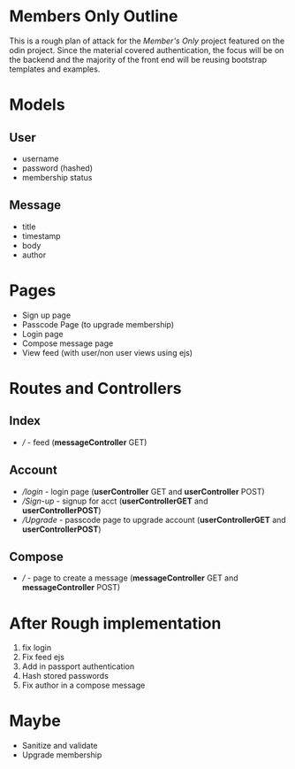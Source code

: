 # Members Only Outline
This is a rough plan of attack for the *Member's Only* project featured on the odin project. Since the material covered authentication, the focus will be on the backend and the majority of the front end will be reusing bootstrap templates and examples.
# Models
## User
- username
- password (hashed)
- membership status
## Message
- title
- timestamp
- body
- author

# Pages
- Sign up page
- Passcode Page (to upgrade membership)
- Login page
- Compose message page
- View feed (with user/non user views using ejs)

# Routes and Controllers
## Index
- */* - feed (**messageController** GET)
## Account
- */login* - login page (**userController** GET and **userController** POST)
- */Sign-up* - signup for acct (**userControllerGET** and **userControllerPOST**)
- */Upgrade* - passcode page to upgrade account (**userControllerGET** and **userControllerPOST**)
## Compose
- */* - page to create a message (**messageController** GET and **messageController** POST)
# After Rough implementation
1. fix login
1. Fix feed ejs
1. Add in passport authentication
1. Hash stored passwords
1. Fix author in a compose message
# Maybe
- Sanitize and validate
- Upgrade membership